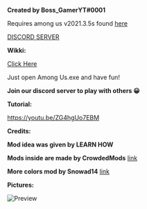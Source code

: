 
**Created by Boss_GamerYT#0001**

Requires among us v2021.3.5s found [here](https://downgrade.bossurl.tk)

[DISCORD SERVER](https://discord.gg/BteZS5C3Sm "DISCORD SERVER")

**Wikki:**

[Click Here](https://github.com/Bossgamerteam/100-player-among-us-mod/wiki)


Just open Among Us.exe and have fun!

**Join our discord server to play with others 😀**

**Tutorial:**

https://youtu.be/ZG4hgUo7EBM

**Credits:**

**Mod idea was given by LEARN HOW**

**Mods inside are made by CrowdedMods** [link](https://github.com/CrowdedMods/CrowdedMod)

**More colors mod by Snowad14** [link](https://github.com/Snowad14/Mores-Colors)

**Pictures:**

![Preview](https://github.com/Bossgamerteam/100-player-among-us-mod/blob/main/Img/unknown%202.PNG?raw=true)

